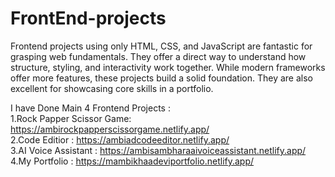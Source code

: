 # FrontEnd-projects
Frontend projects using only HTML, CSS, and JavaScript are fantastic for grasping web fundamentals. They offer a direct way to understand how structure, styling, and interactivity work together. While modern frameworks offer more features, these projects build a solid foundation. They are also excellent for showcasing core skills in a portfolio.

I have Done Main 4 Frontend Projects :         
    1.Rock Papper Scissor Game: https://ambirockpapperscissorgame.netlify.app/                                               
    2.Code Editior  : https://ambiadcodeeditor.netlify.app/                                                                          
    3.AI Voice Assistant : https://ambisambharaaivoiceassistant.netlify.app/    
    4.My Portfolio : https://mambikhaadeviportfolio.netlify.app/
